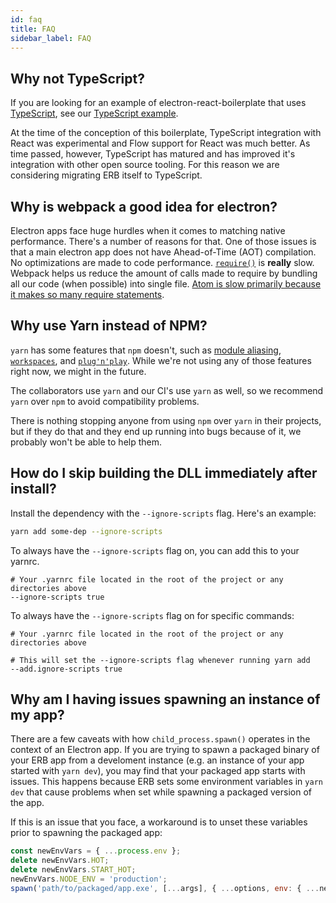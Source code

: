 ```yaml
---
id: faq
title: FAQ
sidebar_label: FAQ
---
```


## Why not TypeScript?

If you are looking for an example of electron-react-boilerplate that uses [TypeScript](http://typescriptlang.org), see our [TypeScript example](https://github.com/electron-react-boilerplate/examples/tree/master/examples/typescript).

At the time of the conception of this boilerplate, TypeScript integration with React was experimental and Flow support for React was much better. As time passed, however, TypeScript has matured and has improved it's integration with other open source tooling. For this reason we are considering migrating ERB itself to TypeScript.

## Why is webpack a good idea for electron?

Electron apps face huge hurdles when it comes to matching native performance. There's a number of reasons for that. One of those issues is that a main electron app does not have Ahead-of-Time (AOT) compilation. No optimizations are made to code performance. [`require()`](https://kev.inburke.com/kevin/node-require-is-dog-slow/) is **really** slow. Webpack helps us reduce the amount of calls made to require by bundling all our code (when possible) into single file. [Atom is slow primarily because it makes so many require statements](https://github.com/atom/atom/issues/9720).

## Why use Yarn instead of NPM?

`yarn` has some features that `npm` doesn't, such as [module aliasing](https://yarnpkg.com/lang/en/docs/cli/add/#toc-yarn-add-alias), [`workspaces`](https://yarnpkg.com/lang/en/docs/workspaces/), and [`plug'n'play`](https://github.com/yarnpkg/pnp-sample-app). While we're not using any of those features right now, we might in the future.

The collaborators use `yarn` and our CI's use `yarn` as well, so we recommend `yarn` over `npm` to avoid compatibility problems.

There is nothing stopping anyone from using `npm` over `yarn` in their projects, but if they do that and they end up running into bugs because of it, we probably won't be able to help them.

## How do I skip building the DLL immediately after install?

Install the dependency with the `--ignore-scripts` flag. Here's an example:
```bash
yarn add some-dep --ignore-scripts
```

To always have the `--ignore-scripts` flag on, you can add this to your yarnrc.
```ignore
# Your .yarnrc file located in the root of the project or any directories above
--ignore-scripts true
```

To always have the `--ignore-scripts` flag on for specific commands:
```ignore
# Your .yarnrc file located in the root of the project or any directories above

# This will set the --ignore-scripts flag whenever running yarn add
--add.ignore-scripts true
```

## Why am I having issues spawning an instance of my app?

There are a few caveats with how `child_process.spawn()` operates in the context of an Electron app. If you are trying to spawn a packaged binary of your ERB app from a develoment instance (e.g. an instance of your app started with `yarn dev`), you may find that your packaged app starts with issues. This happens because ERB sets some environment variables in `yarn dev` that cause problems when set while spawning a packaged version of the app.

If this is an issue that you face, a workaround is to unset these variables prior to spawning the packaged app:
```js
const newEnvVars = { ...process.env };
delete newEnvVars.HOT;
delete newEnvVars.START_HOT;
newEnvVars.NODE_ENV = 'production';
spawn('path/to/packaged/app.exe', [...args], { ...options, env: { ...newEnvVars } });
```
